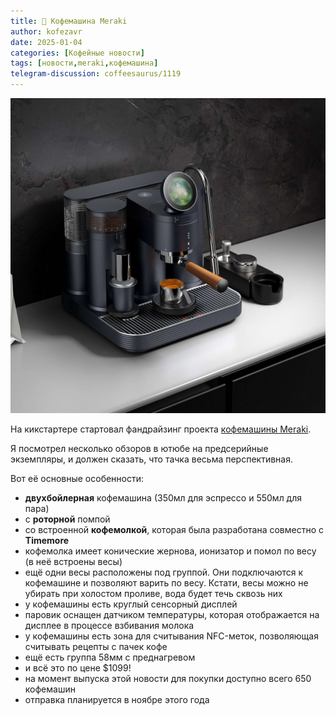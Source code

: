 ```yaml
---
title: 📰 Кофемашина Meraki
author: kofezavr
date: 2025-01-04
categories: [Кофейные новости]
tags: [новости,meraki,кофемашина]
telegram-discussion: coffeesaurus/1119
--- 
```

![Кофемашина Meraki](/assets/img/posts/24/08/meraki.jpg)

На кикстартере стартовал фандрайзинг проекта [кофемашины Meraki](https://www.kickstarter.com/projects/980981331/meraki-ultimate-espresso-machine). 

Я посмотрел несколько обзоров в ютюбе на предсерийные экземпляры, и должен сказать, что тачка весьма перспективная. 

Вот её основные особенности: 
- **двухбойлерная** кофемашина (350мл для эспрессо и 550мл для пара)
- с **роторной** помпой
- со встроенной **кофемолкой**, которая была разработана совместно с **Timemore**
- кофемолка имеет конические жернова, ионизатор и помол по весу (в неё встроены весы)
- ещё одни весы расположены под группой. Они подключаются к кофемашине и позволяют варить по весу. Кстати, весы можно не убирать при холостом проливе, вода будет течь сквозь них
- у кофемашины есть круглый сенсорный дисплей
- паровик оснащен датчиком температуры, которая отображается на дисплее в процессе взбивания молока
- у кофемашины есть зона для считывания NFC-меток, позволяющая считывать рецепты с пачек кофе
- ещё есть группа 58мм с преднагревом
- и всё это по цене $1099!
- на момент выпуска этой новости для покупки доступно всего 650 кофемашин
- отправка планируется в ноябре этого года